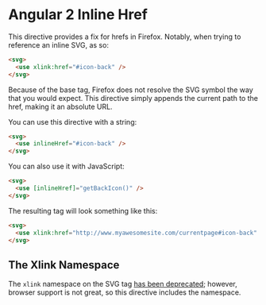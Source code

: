 # Angular 2 Inline Href

This directive provides a fix for hrefs in Firefox. Notably, when trying to reference an inline SVG, as so:

```html
<svg>
  <use xlink:href="#icon-back" />
</svg>
```

Because of the base tag, Firefox does not resolve the SVG symbol the way that you would expect. This directive simply
appends the current path to the href, making it an absolute URL.

You can use this directive with a string:

```html
<svg>
  <use inlineHref="#icon-back" />
</svg>
```

You can also use it with JavaScript:

```html
<svg>
  <use [inlineHref]="getBackIcon()" />
</svg>
```

The resulting tag will look something like this:

```html
<svg>
  <use xlink:href="http://www.myawesomesite.com/currentpage#icon-back" />
</svg>
```

## The Xlink Namespace

The `xlink` namespace on the SVG tag
[has been deprecated](https://developer.mozilla.org/en-US/docs/Web/SVG/Attribute/xlink:href); however, browser support
is not great, so this directive includes the namespace.
